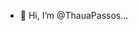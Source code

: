 - 👋 Hi, I’m @ThauaPassos...

<!---
ThauaPassos/ThauaPassos is a ✨ special ✨ repository because its `README.md` (this file) appears on your GitHub profile.
You can click the Preview link to take a look at your changes.
--->
